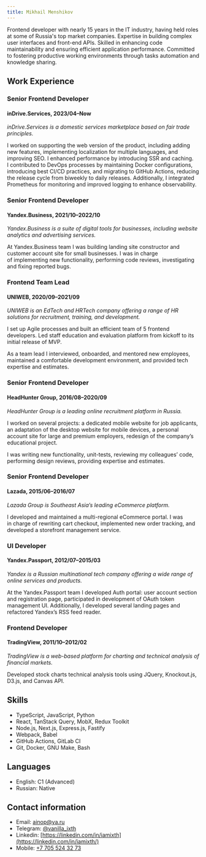 ```yaml
---
title: Mikhail Menshikov
---
```


Frontend developer with nearly 15 years in the IT industry, having held roles at some of Russia's top market companies. Expertise in building complex user interfaces and front-end APIs. Skilled in enhancing code maintainability and ensuring efficient application performance. Committed to fostering productive working environments through tasks automation and knowledge sharing.


## Work Experience


### Senior Frontend Developer
#### inDrive.Services, 2023/04–Now

_inDrive.Services is a domestic services marketplace based on fair trade principles._

I worked on supporting the web version of the product, including adding new features, implementing localization for multiple languages, and improving SEO. I enhanced performance by introducing SSR and caching. I contributed to DevOps processes by maintaining Docker configurations, introducing best CI/CD practices, and migrating to GitHub Actions, reducing the release cycle from biweekly to daily releases. Additionally, I integrated Prometheus for monitoring and improved logging to enhance observability.

### Senior Frontend Developer
#### Yandex.Business, 2021/10–2022/10

_Yandex.Business is a suite of digital tools for businesses, including website analytics and advertising services._

At Yandex.Business team I was building landing site constructor and customer account site for small businesses. I was in charge of implementing new functionality, performing code reviews, investigating and fixing reported bugs.


### Frontend Team Lead
#### UNIWEB, 2020/09–2021/09

_UNIWEB is an EdTech and HRTech company offering a range of HR solutions for recruitment, training, and development._

I set up Agile processes and built an efficient team of 5 frontend developers. Led staff education and evaluation platform from kickoff to its initial release of MVP.

As a team lead I interviewed, onboarded, and mentored new employees, maintained a comfortable development environment, and provided tech expertise and estimates.


### Senior Frontend Developer
#### HeadHunter Group, 2016/08–2020/09

_HeadHunter Group is a leading online recruitment platform in Russia._

I worked on several projects: a dedicated mobile website for job applicants, an adaptation of the desktop website for mobile devices, a personal account site for large and premium employers, redesign of the company’s educational project.

I was writing new functionality, unit-tests, reviewing my colleagues’ code, performing design reviews, providing expertise and estimates.


### Senior Frontend Developer
#### Lazada, 2015/06–2016/07

_Lazada Group is Southeast Asia’s leading eCommerce platform._

I developed and maintained a multi-regional eCommerce portal. I was in charge of rewriting cart checkout, implemented new order tracking, and developed a storefront management service.


### UI Developer
#### Yandex.Passport, 2012/07–2015/03

_Yandex is a Russian multinational tech company offering a wide range of online services and products._

At the Yandex.Passport team I developed Auth portal: user account section and registration page, participated in development of OAuth token management UI. Additionally, I developed several landing pages and refactored Yandex’s RSS feed reader.


### Frontend Developer
#### TradingView, 2011/10–2012/02

_TradingView is a web-based platform for charting and technical analysis of financial markets._

Developed stock charts technical analysis tools using JQuery, Knockout.js, D3.js, and Canvas API.


## Skills

- TypeScript, JavaScript, Python
- React, TanStack Query, MobX, Redux Toolkit
- Node.js, Next.js, Express.js, Fastify
- Webpack, Babel
- GitHub Actions, GitLab CI
- Git, Docker, GNU Make, Bash


## Languages

- English: C1 (Advanced)
- Russian: Native


## Contact information

- Email: [ainop@ya.ru](mailto:ainop+cv@ya.ru)
- Telegram: [@vanilla_ixth](https://t.me/vanilla_ixth)
- Linkedin: [https://linkedin.com/in/iamixth](https://linkedin.com/in/iamixth/)
- Mobile: [+7 705 524 32 73](tel:+77055243273)
